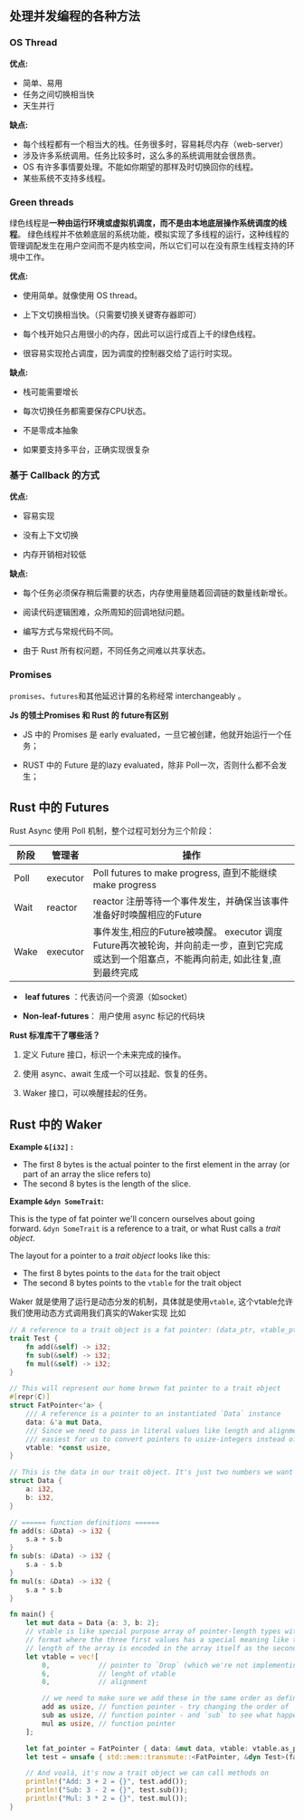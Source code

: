 ## 处理并发编程的各种方法

### OS Thread

**优点:**

- 简单、易用
- 任务之间切换相当快
- 天生并行

**缺点:**

- 每个线程都有一个相当大的栈。任务很多时，容易耗尽内存（web-server）
- 涉及许多系统调用。任务比较多时，这么多的系统调用就会很昂贵。
- OS 有许多事情要处理。不能如你期望的那样及时切换回你的线程。
- 某些系统不支持多线程。

### Green threads

绿色线程是**一种由运行环境或虚拟机调度，而不是由本地底层操作系统调度的线程**。 绿色线程并不依赖底层的系统功能，模拟实现了多线程的运行，这种线程的管理调配发生在用户空间而不是内核空间，所以它们可以在没有原生线程支持的环境中工作。

**优点:**

- 使用简单。就像使用 OS thread。
  
- 上下文切换相当快。（只需要切换关键寄存器即可）
  
- 每个栈开始只占用很小的内存，因此可以运行成百上千的绿色线程。
  
- 很容易实现抢占调度，因为调度的控制器交给了运行时实现。
  

**缺点:**

- 栈可能需要增长
  
- 每次切换任务都需要保存CPU状态。
  
- 不是零成本抽象
  
- 如果要支持多平台，正确实现很复杂
  

### 基于 Callback 的方式

**优点:**

- 容易实现
  
- 没有上下文切换
  
- 内存开销相对较低
  

**缺点:**

- 每个任务必须保存稍后需要的状态，内存使用量随着回调链的数量线新增长。
  
- 阅读代码逻辑困难，众所周知的回调地狱问题。
  
- 编写方式与常规代码不同。
  
- 由于 Rust 所有权问题，不同任务之间难以共享状态。
  

### Promises

`promises`、`futures`和其他延迟计算的名称经常 interchangeably 。

**Js 的领土Promises 和 Rust 的 future有区别**

- JS 中的 Promises 是 early evaluated，一旦它被创建，他就开始运行一个任务；
  
- RUST 中的 Future 是的lazy evaluated，除非 Poll一次，否则什么都不会发生；
  

## Rust 中的 Futures

Rust Async 使用 Poll 机制，整个过程可划分为三个阶段：

| 阶段  | 管理者 | 操作  |
| --- | --- | --- |
| Poll | executor | Poll futures to make progress, 直到不能继续 make progress |
| Wait | reactor | reactor 注册等待一个事件发生，并确保当该事件准备好时唤醒相应的Future |
| Wake | executor | 事件发生,相应的Future被唤醒。 executor 调度Future再次被轮询，并向前走一步，直到它完成或达到一个阻塞点，不能再向前走, 如此往复,直到最终完成 |

-  **leaf futures** ：代表访问一个资源（如socket）
  
- **Non-leaf-futures**： 用户使用 async 标记的代码块

**Rust 标准库干了哪些活？**

1. 定义 Future 接口，标识一个未来完成的操作。
  
2. 使用 async、await 生成一个可以挂起、恢复的任务。
  
3. Waker 接口，可以唤醒挂起的任务。

## Rust 中的 Waker

**Example `&[i32]` :**

- The first 8 bytes is the actual pointer to the first element in the array (or part of an array the slice refers to)
- The second 8 bytes is the length of the slice.

**Example `&dyn SomeTrait`:**

This is the type of fat pointer we'll concern ourselves about going forward. `&dyn SomeTrait` is a reference to a trait, or what Rust calls a *trait object*.

The layout for a pointer to a *trait object* looks like this:

- The first 8 bytes points to the `data` for the trait object
- The second 8 bytes points to the `vtable` for the trait object

Waker 就是使用了运行是动态分发的机制，具体就是使用`vtable`, 这个vtable允许我们使用动态方式调用我们真实的Waker实现
比如
```rust
// A reference to a trait object is a fat pointer: (data_ptr, vtable_ptr)
trait Test {
    fn add(&self) -> i32;
    fn sub(&self) -> i32;
    fn mul(&self) -> i32;
}

// This will represent our home brewn fat pointer to a trait object
#[repr(C)]
struct FatPointer<'a> {
    /// A reference is a pointer to an instantiated `Data` instance
    data: &'a mut Data,
    /// Since we need to pass in literal values like length and alignment it's
    /// easiest for us to convert pointers to usize-integers instead of the other way around.
    vtable: *const usize,
}

// This is the data in our trait object. It's just two numbers we want to operate on.
struct Data {
    a: i32,
    b: i32,
}

// ====== function definitions ======
fn add(s: &Data) -> i32 {
    s.a + s.b
}
fn sub(s: &Data) -> i32 {
    s.a - s.b
}
fn mul(s: &Data) -> i32 {
    s.a * s.b
}

fn main() {
    let mut data = Data {a: 3, b: 2};
    // vtable is like special purpose array of pointer-length types with a fixed
    // format where the three first values has a special meaning like the
    // length of the array is encoded in the array itself as the second value.
    let vtable = vec![
        0,            // pointer to `Drop` (which we're not implementing here)
        6,            // lenght of vtable
        8,            // alignment

        // we need to make sure we add these in the same order as defined in the Trait.
        add as usize, // function pointer - try changing the order of `add`
        sub as usize, // function pointer - and `sub` to see what happens
        mul as usize, // function pointer
    ];

    let fat_pointer = FatPointer { data: &mut data, vtable: vtable.as_ptr()};
    let test = unsafe { std::mem::transmute::<FatPointer, &dyn Test>(fat_pointer) };

    // And voalá, it's now a trait object we can call methods on
    println!("Add: 3 + 2 = {}", test.add());
    println!("Sub: 3 - 2 = {}", test.sub());
    println!("Mul: 3 * 2 = {}", test.mul());
}
```
